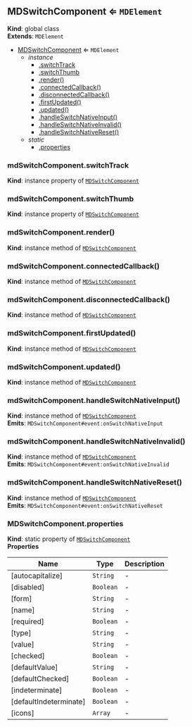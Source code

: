 <a name="MDSwitchComponent"></a>

## MDSwitchComponent ⇐ <code>MDElement</code>
**Kind**: global class  
**Extends**: <code>MDElement</code>  

* [MDSwitchComponent](#MDSwitchComponent) ⇐ <code>MDElement</code>
    * _instance_
        * [.switchTrack](#MDSwitchComponent+switchTrack)
        * [.switchThumb](#MDSwitchComponent+switchThumb)
        * [.render()](#MDSwitchComponent+render)
        * [.connectedCallback()](#MDSwitchComponent+connectedCallback)
        * [.disconnectedCallback()](#MDSwitchComponent+disconnectedCallback)
        * [.firstUpdated()](#MDSwitchComponent+firstUpdated)
        * [.updated()](#MDSwitchComponent+updated)
        * [.handleSwitchNativeInput()](#MDSwitchComponent+handleSwitchNativeInput)
        * [.handleSwitchNativeInvalid()](#MDSwitchComponent+handleSwitchNativeInvalid)
        * [.handleSwitchNativeReset()](#MDSwitchComponent+handleSwitchNativeReset)
    * _static_
        * [.properties](#MDSwitchComponent.properties)

<a name="MDSwitchComponent+switchTrack"></a>

### mdSwitchComponent.switchTrack
**Kind**: instance property of [<code>MDSwitchComponent</code>](#MDSwitchComponent)  
<a name="MDSwitchComponent+switchThumb"></a>

### mdSwitchComponent.switchThumb
**Kind**: instance property of [<code>MDSwitchComponent</code>](#MDSwitchComponent)  
<a name="MDSwitchComponent+render"></a>

### mdSwitchComponent.render()
**Kind**: instance method of [<code>MDSwitchComponent</code>](#MDSwitchComponent)  
<a name="MDSwitchComponent+connectedCallback"></a>

### mdSwitchComponent.connectedCallback()
**Kind**: instance method of [<code>MDSwitchComponent</code>](#MDSwitchComponent)  
<a name="MDSwitchComponent+disconnectedCallback"></a>

### mdSwitchComponent.disconnectedCallback()
**Kind**: instance method of [<code>MDSwitchComponent</code>](#MDSwitchComponent)  
<a name="MDSwitchComponent+firstUpdated"></a>

### mdSwitchComponent.firstUpdated()
**Kind**: instance method of [<code>MDSwitchComponent</code>](#MDSwitchComponent)  
<a name="MDSwitchComponent+updated"></a>

### mdSwitchComponent.updated()
**Kind**: instance method of [<code>MDSwitchComponent</code>](#MDSwitchComponent)  
<a name="MDSwitchComponent+handleSwitchNativeInput"></a>

### mdSwitchComponent.handleSwitchNativeInput()
**Kind**: instance method of [<code>MDSwitchComponent</code>](#MDSwitchComponent)  
**Emits**: <code>MDSwitchComponent#event:onSwitchNativeInput</code>  
<a name="MDSwitchComponent+handleSwitchNativeInvalid"></a>

### mdSwitchComponent.handleSwitchNativeInvalid()
**Kind**: instance method of [<code>MDSwitchComponent</code>](#MDSwitchComponent)  
**Emits**: <code>MDSwitchComponent#event:onSwitchNativeInvalid</code>  
<a name="MDSwitchComponent+handleSwitchNativeReset"></a>

### mdSwitchComponent.handleSwitchNativeReset()
**Kind**: instance method of [<code>MDSwitchComponent</code>](#MDSwitchComponent)  
**Emits**: <code>MDSwitchComponent#event:onSwitchNativeReset</code>  
<a name="MDSwitchComponent.properties"></a>

### MDSwitchComponent.properties
**Kind**: static property of [<code>MDSwitchComponent</code>](#MDSwitchComponent)  
**Properties**

| Name | Type | Description |
| --- | --- | --- |
| [autocapitalize] | <code>String</code> | - |
| [disabled] | <code>Boolean</code> | - |
| [form] | <code>String</code> | - |
| [name] | <code>String</code> | - |
| [required] | <code>Boolean</code> | - |
| [type] | <code>String</code> | - |
| [value] | <code>String</code> | - |
| [checked] | <code>Boolean</code> | - |
| [defaultValue] | <code>String</code> | - |
| [defaultChecked] | <code>Boolean</code> | - |
| [indeterminate] | <code>Boolean</code> | - |
| [defaultIndeterminate] | <code>Boolean</code> | - |
| [icons] | <code>Array</code> | - |

